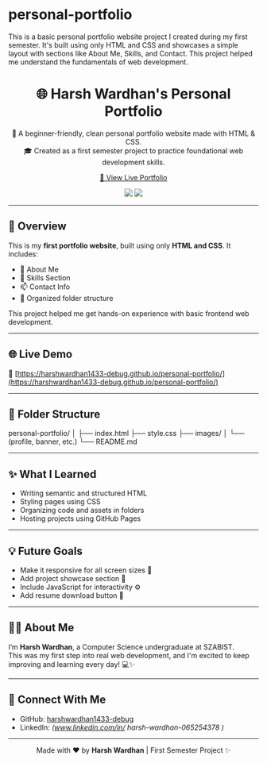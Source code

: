 # personal-portfolio
This is a basic personal portfolio website project I created during my first semester. It's built using only HTML and CSS and showcases a simple layout with sections like About Me, Skills, and Contact. This project helped me understand the fundamentals of web development.

<h1 align="center">🌐 Harsh Wardhan's Personal Portfolio</h1>

<p align="center">
  🚀 A beginner-friendly, clean personal portfolio website made with HTML & CSS.<br>
  🎓 Created as a first semester project to practice foundational web development skills.
</p>

<p align="center">
  <a href="https://harshwardhan1433-debug.github.io/personal-portfolio/" target="_blank">
    🔗 View Live Portfolio
  </a>
</p>

<p align="center">
  <img src="https://img.shields.io/badge/HTML5-E34F26?style=for-the-badge&logo=html5&logoColor=white"/>
  <img src="https://img.shields.io/badge/CSS3-1572B6?style=for-the-badge&logo=css3&logoColor=white"/>
</p>

---

## 📌 Overview

This is my **first portfolio website**, built using only **HTML and CSS**. It includes:

- 👤 About Me  
- 🧠 Skills Section  
- 📫 Contact Info  
- 📁 Organized folder structure  

This project helped me get hands-on experience with basic frontend web development.

---

## 🌐 Live Demo

🔗 [https://harshwardhan1433-debug.github.io/personal-portfolio/](https://harshwardhan1433-debug.github.io/personal-portfolio/)

---
## 📁 Folder Structure
personal-portfolio/
│
├── index.html
├── style.css
├── images/
│ └── (profile, banner, etc.)
└── README.md



---

## ✨ What I Learned

- Writing semantic and structured HTML  
- Styling pages using CSS  
- Organizing code and assets in folders  
- Hosting projects using GitHub Pages

---

## 💡 Future Goals

- Make it responsive for all screen sizes 📱  
- Add project showcase section 🧩  
- Include JavaScript for interactivity ⚙️  
- Add resume download button 📄  

---

## 🙋‍♂️ About Me

I’m **Harsh Wardhan**, a Computer Science undergraduate at SZABIST.  
This was my first step into real web development, and I'm excited to keep improving and learning every day! 💻✨

---

## 🔗 Connect With Me

- GitHub: [harshwardhan1433-debug](https://github.com/harshwardhan1433-debug)
- LinkedIn: *(www.linkedin.com/in/
harsh-wardhan-065254378
)*

---

<p align="center">
  Made with ❤️ by <strong>Harsh Wardhan</strong> | First Semester Project ✨
</p>




